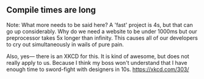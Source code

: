 ## Compile times are long

Note: What more needs to be said here? A 'fast' project is 4s, but that can go up considerably. Why do we need a website to be under 1000ms but our preprocessor takes 5x longer than infinity. This causes all of our developers to cry out simultaneously in wails of pure pain.

Also, yes— there is an XKCD for this. It is kind of awesome, but does not really apply to us. Because I think my boss won't understand that I have enough time to sword-fight with designers in 10s. https://xkcd.com/303/
